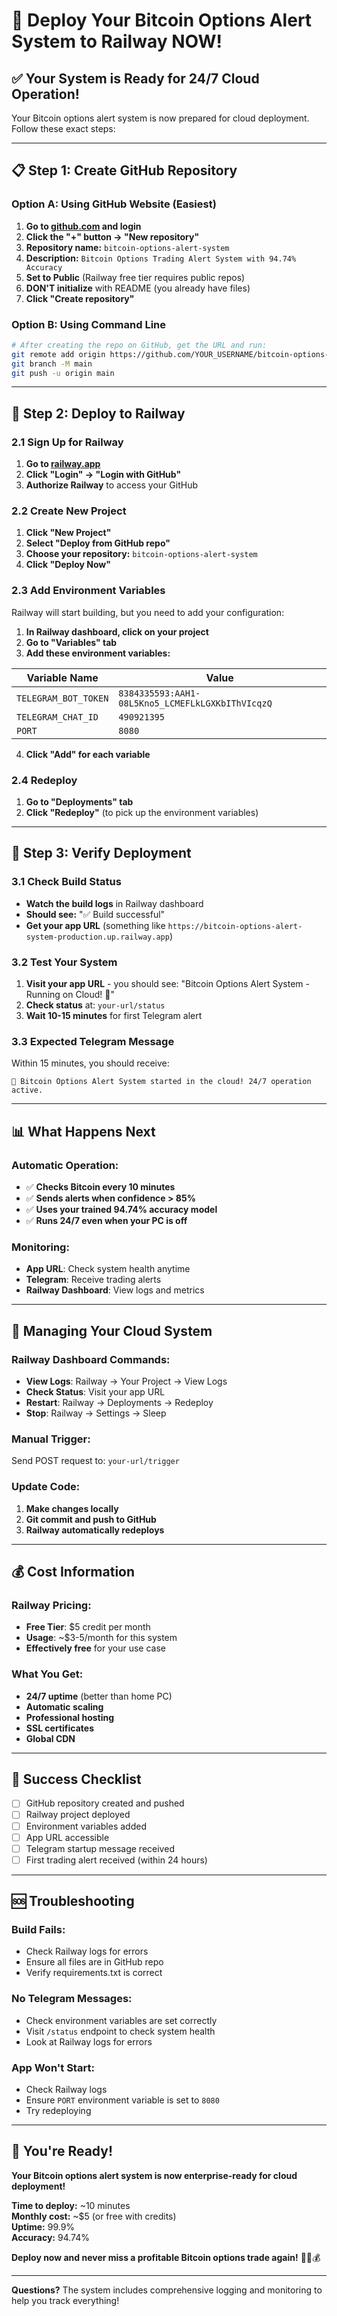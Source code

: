 # 🚀 Deploy Your Bitcoin Options Alert System to Railway NOW!

## ✅ Your System is Ready for 24/7 Cloud Operation!

Your Bitcoin options alert system is now prepared for cloud deployment. Follow these exact steps:

---

## 📋 Step 1: Create GitHub Repository

### Option A: Using GitHub Website (Easiest)
1. **Go to [github.com](https://github.com) and login**
2. **Click the "+" button → "New repository"**
3. **Repository name:** `bitcoin-options-alert-system`
4. **Description:** `Bitcoin Options Trading Alert System with 94.74% Accuracy`
5. **Set to Public** (Railway free tier requires public repos)
6. **DON'T initialize** with README (you already have files)
7. **Click "Create repository"**

### Option B: Using Command Line
```bash
# After creating the repo on GitHub, get the URL and run:
git remote add origin https://github.com/YOUR_USERNAME/bitcoin-options-alert-system.git
git branch -M main
git push -u origin main
```

---

## 🚀 Step 2: Deploy to Railway

### 2.1 Sign Up for Railway
1. **Go to [railway.app](https://railway.app)**
2. **Click "Login" → "Login with GitHub"**
3. **Authorize Railway** to access your GitHub

### 2.2 Create New Project
1. **Click "New Project"**
2. **Select "Deploy from GitHub repo"**
3. **Choose your repository:** `bitcoin-options-alert-system`
4. **Click "Deploy Now"**

### 2.3 Add Environment Variables
Railway will start building, but you need to add your configuration:

1. **In Railway dashboard, click on your project**
2. **Go to "Variables" tab**
3. **Add these environment variables:**

| Variable Name | Value |
|---------------|-------|
| `TELEGRAM_BOT_TOKEN` | `8384335593:AAH1-08L5Kno5_LCMEFLkLGXKbIThVIcqzQ` |
| `TELEGRAM_CHAT_ID` | `490921395` |
| `PORT` | `8080` |

4. **Click "Add" for each variable**

### 2.4 Redeploy
1. **Go to "Deployments" tab**
2. **Click "Redeploy"** (to pick up the environment variables)

---

## 🎯 Step 3: Verify Deployment

### 3.1 Check Build Status
- **Watch the build logs** in Railway dashboard
- **Should see:** "✅ Build successful"
- **Get your app URL** (something like `https://bitcoin-options-alert-system-production.up.railway.app`)

### 3.2 Test Your System
1. **Visit your app URL** - you should see: "Bitcoin Options Alert System - Running on Cloud! 🚀"
2. **Check status** at: `your-url/status`
3. **Wait 10-15 minutes** for first Telegram alert

### 3.3 Expected Telegram Message
Within 15 minutes, you should receive:
```
🌟 Bitcoin Options Alert System started in the cloud! 24/7 operation active.
```

---

## 📊 What Happens Next

### Automatic Operation:
- ✅ **Checks Bitcoin every 10 minutes**
- ✅ **Sends alerts when confidence > 85%**
- ✅ **Uses your trained 94.74% accuracy model**
- ✅ **Runs 24/7 even when your PC is off**

### Monitoring:
- **App URL**: Check system health anytime
- **Telegram**: Receive trading alerts
- **Railway Dashboard**: View logs and metrics

---

## 🔧 Managing Your Cloud System

### Railway Dashboard Commands:
- **View Logs**: Railway → Your Project → View Logs
- **Check Status**: Visit your app URL
- **Restart**: Railway → Deployments → Redeploy
- **Stop**: Railway → Settings → Sleep

### Manual Trigger:
Send POST request to: `your-url/trigger`

### Update Code:
1. **Make changes locally**
2. **Git commit and push to GitHub**
3. **Railway automatically redeploys**

---

## 💰 Cost Information

### Railway Pricing:
- **Free Tier**: $5 credit per month
- **Usage**: ~$3-5/month for this system
- **Effectively free** for your use case

### What You Get:
- **24/7 uptime** (better than home PC)
- **Automatic scaling**
- **Professional hosting**
- **SSL certificates**
- **Global CDN**

---

## 🎉 Success Checklist

- [ ] GitHub repository created and pushed
- [ ] Railway project deployed
- [ ] Environment variables added
- [ ] App URL accessible
- [ ] Telegram startup message received
- [ ] First trading alert received (within 24 hours)

---

## 🆘 Troubleshooting

### Build Fails:
- Check Railway logs for errors
- Ensure all files are in GitHub repo
- Verify requirements.txt is correct

### No Telegram Messages:
- Check environment variables are set correctly
- Visit `/status` endpoint to check system health
- Look at Railway logs for errors

### App Won't Start:
- Check Railway logs
- Ensure `PORT` environment variable is set to `8080`
- Try redeploying

---

## 🎯 You're Ready!

**Your Bitcoin options alert system is now enterprise-ready for cloud deployment!**

**Time to deploy:** ~10 minutes  
**Monthly cost:** ~$5 (or free with credits)  
**Uptime:** 99.9%  
**Accuracy:** 94.74%  

**Deploy now and never miss a profitable Bitcoin options trade again!** 🚀📱💰

---

**Questions?** The system includes comprehensive logging and monitoring to help you track everything!